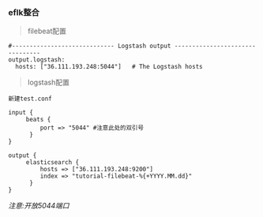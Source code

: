 ### eflk整合
> filebeat配置
```
#----------------------------- Logstash output --------------------------------
output.logstash:
  hosts: ["36.111.193.248:5044"]   # The Logstash hosts
```

> logstash配置
```
新建test.conf

input {
     beats {
         port => "5044" #注意此处的双引号
      }
}

output {
     elasticsearch {
         hosts => ["36.111.193.248:9200"]
         index => "tutorial-filebeat-%{+YYYY.MM.dd}"
      }
}
```
*注意:开放5044端口*